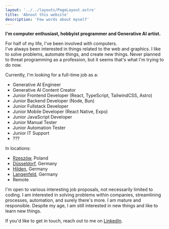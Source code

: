 ```yaml
---
layout: '../../layouts/PageLayout.astro'
title: 'Abnout this website'
description: 'Few words about myself'
---
```


**I'm computer enthusiast, hobbyist programmer and Generative AI artist.**

For half of my life, I've been involved with computers.  
I've always been interested in things related to the web and graphics.
I like to solve problems, automate things, and create new things.
Never planned to threat programming as a profession, but it seems that's what I'm trying to do now. 

Currently, I'm looking for a full-time job as a:
- Generative AI Engineer
- Generative AI Content Creator
- Junior Frontend Developer (React, TypeScript, TailwindCSS, Astro)
- Junior Backend Developer (Node, Bun)
- Junior Fullstack Developer
- Junior Mobile Developer (React Native, Expo)
- Junior JavaScript Developer
- Junior Manual Tester
- Junior Automation Tester
- Junior IT Support
- ???

In locations:
- [Rzeszów](https://www.openstreetmap.org/#map=14/50.03719/22.00613), Poland
- [Düsseldorf](https://www.openstreetmap.org/#map=13/51.22334/6.78148), Germany
- [Hilden](https://www.openstreetmap.org/#map=14/51.16788/6.92800), Germany
- [Langenfeld](https://www.openstreetmap.org/#map=13/51.09846/6.93460), Germany
- Remote

I'm open to various interesting job proposals, not necessarily limited to coding. I am interested in solving problems within companies, streamlining processes, automation, and surely there's more. I am mature and responsible. Despite my age, I am still interested in new things and like to learn new things. 

If you'd like to get in touch, reach out to me on [LinkedIn](https://www.linkedin.com/in/wasowsky/).
